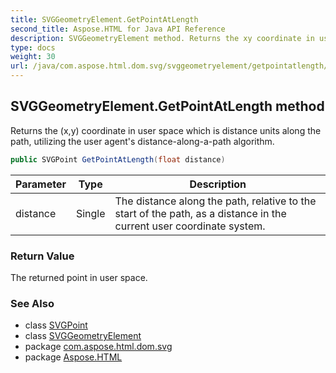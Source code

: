 ```yaml
---
title: SVGGeometryElement.GetPointAtLength
second_title: Aspose.HTML for Java API Reference
description: SVGGeometryElement method. Returns the xy coordinate in user space which is distance units along the path utilizing the user agents distance-along-a-path algorithm
type: docs
weight: 30
url: /java/com.aspose.html.dom.svg/svggeometryelement/getpointatlength/
---
```

## SVGGeometryElement.GetPointAtLength method

Returns the (x,y) coordinate in user space which is distance units along the path, utilizing the user agent's distance-along-a-path algorithm.

```java
public SVGPoint GetPointAtLength(float distance)
```

| Parameter | Type | Description |
| --- | --- | --- |
| distance | Single | The distance along the path, relative to the start of the path, as a distance in the current user coordinate system. |

### Return Value

The returned point in user space.

### See Also

* class [SVGPoint](../../../com.aspose.html.dom.svg.datatypes/svgpoint/)
* class [SVGGeometryElement](../)
* package [com.aspose.html.dom.svg](../../svggeometryelement/)
* package [Aspose.HTML](../../../)
